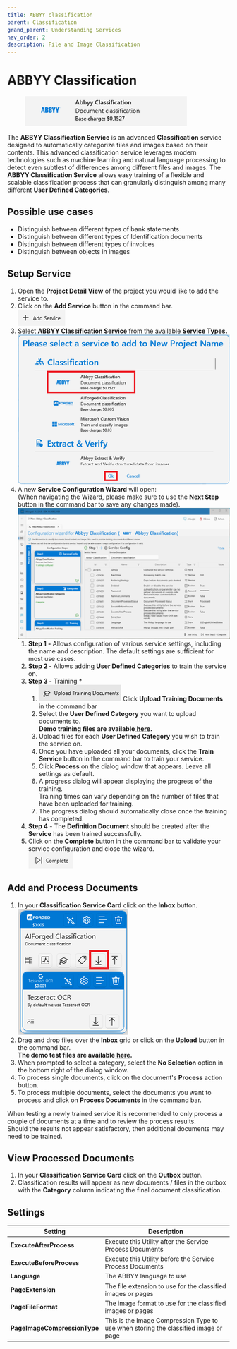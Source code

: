 ```yaml
---
title: ABBYY classification
parent: Classification
grand_parent: Understanding Services
nav_order: 2
description: File and Image Classification
---
```


# ABBYY Classification

<figure><img src="../../.gitbook/assets/image (60).png" alt=""><figcaption></figcaption></figure>

The **ABBYY Classification Service** is an advanced **Classification** service designed to automatically categorize files and images based on their contents. This advanced classification service leverages modern technologies such as machine learning and natural language processing to detect even subtlest of differences among different files and images. The **ABBYY Classification Service** allows easy training of a flexible and scalable classification process that can granularly distinguish among many different **User Defined Categories**.

## Possible use cases

* Distinguish between different types of bank statements
* Distinguish between different types of Identification documents
* Distinguish between different types of invoices
* Distinguish between objects in images

## Setup Service

1. Open the **Project Detail View** of the project you would like to add the service to.
2. Click on the **Add Service** button in the command bar.\
   ![](<../../.gitbook/assets/image (82).png>)
3. Select **ABBYY Classification Service** from the available **Service Types.**\
   ****![](<../../.gitbook/assets/image (83).png>)****
4. A new **Service Configuration Wizard** will open:\
   (When navigating the Wizard, please make sure to use the **Next Step** button in the command bar to save any changes made).\
   ![](<../../.gitbook/assets/image (45).png>)
   1. **Step 1** **-** Allows configuration of various service settings, including the name and description. The default settings are sufficient for most use cases.
   2. **Step 2 -** Allows adding **User Defined Categories** to train the service on.
   3. **Step 3 -** Training \*
      1. ![](<../../.gitbook/assets/33 (1) (2) (1) (1) (1).png>) Click **Upload Training Documents** in the command bar
      2. Select the **User Defined Category** you want to upload documents to.\
         **Demo training files are available**[ **here**](https://docs.aiforged.com/DemoDocuments/ABBYY%20Classification%20Training.zip)**.**
      3. Upload files for each **User Defined Category** you wish to train the service on.
      4. Once you have uploaded all your documents, click the **Train Service** button in the command bar to train your service.
      5. Click **Process** on the dialog window that appears. Leave all settings as default.
      6. A progress dialog will appear displaying the progress of the training.\
         Training times can vary depending on the number of files that have been uploaded for training.
      7. The progress dialog should automatically close once the training has completed.
   4. **Step 4** - The **Definition Document** should be created after the **Service** has been trained successfully.
   5. Click on the **Complete** button in the command bar to validate your service configuration and close the wizard.\
      ![](<../../.gitbook/assets/image (84).png>)

## Add and Process Documents

1. In your **Classification Service Card** click on the **Inbox** button.\
   ![](<../../.gitbook/assets/image (86).png>)
2. Drag and drop files over the **Inbox** grid or click on the **Upload** button in the command bar.\
   **The demo test files are available**[ **here**](https://docs.aiforged.com/DemoDocuments/ABBYY%20Classification%20Training.zip)**.**
3. When prompted to select a category, select the **No Selection** option in the bottom right of the dialog window.
4. To process single documents, click on the document's **Process** action button.
5. To process multiple documents, select the documents you want to process and click on **Process Documents** in the command bar.

When testing a newly trained service it is recommended to only process a couple of documents at a time and to review the process results.\
Should the results not appear satisfactory, then additional documents may need to be trained.

## View Processed Documents

1. In your **Classification Service Card** click on the **Outbox** button.
2. Classification results will appear as new documents / files in the outbox with the **Category** column indicating the final document classification.

## Settings

| **Setting**                  | Description                                                                         |
| ---------------------------- | ----------------------------------------------------------------------------------- |
| **ExecuteAfterProcess**      | Execute this Utility after the Service Process Documents                            |
| **ExecuteBeforeProcess**     | Execute this Utility before the Service Process Documents                           |
| **Language**                 | The ABBYY language to use                                                           |
| **PageExtension**            | The file extension to use for the classified images or pages                        |
| **PageFileFormat**           | The image format to use for the classified images or pages                          |
| **PageImageCompressionType** | This is the Image Compression Type to use when storing the classified image or page |
